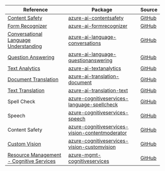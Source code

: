 | Reference | Package | Source |
|---|---|---|
|[Content Safety](ai-contentsafety-readme.md)|[azure-ai-contentsafety](https://pypi.org/project/azure-ai-contentsafety)|[GitHub](https://github.com/Azure/azure-sdk-for-python/blob/main/sdk/contentsafety/azure-ai-contentsafety)|
|[Form Recognizer](ai-formrecognizer-readme.md)|[azure-ai-formrecognizer](https://pypi.org/project/azure-ai-formrecognizer)|[GitHub](https://github.com/Azure/azure-sdk-for-python/blob/main/sdk/formrecognizer/azure-ai-formrecognizer)|
|[Conversational Language Understanding](ai-language-conversations-readme.md)|[azure-ai-language-conversations](https://pypi.org/project/azure-ai-language-conversations)|[GitHub](https://github.com/Azure/azure-sdk-for-python/blob/main/sdk/cognitivelanguage/azure-ai-language-conversations)|
|[Question Answering](ai-language-questionanswering-readme.md)|[azure-ai-language-questionanswering](https://pypi.org/project/azure-ai-language-questionanswering)|[GitHub](https://github.com/Azure/azure-sdk-for-python/blob/main/sdk/cognitivelanguage/azure-ai-language-questionanswering)|
|[Text Analytics](ai-textanalytics-readme.md)|[azure-ai-textanalytics](https://pypi.org/project/azure-ai-textanalytics)|[GitHub](https://github.com/Azure/azure-sdk-for-python/blob/main/sdk/textanalytics/azure-ai-textanalytics)|
|[Document Translation](ai-translation-document-readme.md)|[azure-ai-translation-document](https://pypi.org/project/azure-ai-translation-document)|[GitHub](https://github.com/Azure/azure-sdk-for-python/blob/main/sdk/translation/azure-ai-translation-document)|
|[Text Translation](ai-translation-text-readme.md)|[azure-ai-translation-text](https://pypi.org/project/azure-ai-translation-text)|[GitHub](https://github.com/Azure/azure-sdk-for-python/blob/main/sdk/translation/azure-ai-translation-text)|
|Spell Check|[azure-cognitiveservices-language-spellcheck](https://pypi.org/project/azure-cognitiveservices-language-spellcheck)|[GitHub](https://github.com/Azure/azure-sdk-for-python/blob/main/)|
|Speech|[azure-cognitiveservices-speech](https://pypi.org/project/azure-cognitiveservices-speech)|[GitHub](https://github.com/Azure/azure-sdk-for-python/blob/main/)|
|Content Safety|[azure-cognitiveservices-vision-contentmoderator](https://pypi.org/project/azure-cognitiveservices-vision-contentmoderator)|[GitHub](https://github.com/Azure/azure-sdk-for-python/blob/main/)|
|[Custom Vision](cognitiveservices-vision-customvision-readme.md)|[azure-cognitiveservices-vision-customvision](https://pypi.org/project/azure-cognitiveservices-vision-customvision)|[GitHub](https://github.com/Azure/azure-sdk-for-python/blob/main/)|
|[Resource Management - Cognitive Services](mgmt-cognitiveservices-readme.md)|[azure-mgmt-cognitiveservices](https://pypi.org/project/azure-mgmt-cognitiveservices)|[GitHub](https://github.com/Azure/azure-sdk-for-python/blob/main/sdk/cognitiveservices/azure-mgmt-cognitiveservices)|
